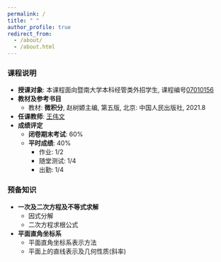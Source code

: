 ```yaml
---
permalink: /
title: " "
author_profile: true
redirect_from: 
  - /about/
  - /about.html
---
```

### 课程说明

* **授课对象**: 本课程面向暨南大学本科经管类外招学生, 课程编号<u>07010156</u>
* **教材及参考书目**
  * 教材: **微积分**, 赵树嫄主编, 第五版, 北京: 中国人民出版社, 2021.8
* **任课教师**: [王伟文](https://wangyuanhao.github.io)
* **成绩评定**
  * **闭卷期末考试**: 60%
  * **平时成绩**: 40%
    * 作业: 1/2
    * 随堂测试: 1/4
    * 出勤: 1/4

### 预备知识

* **一次及二次方程及不等式求解**
  * 因式分解
  * 二次方程求根公式
* **平面直角坐标系**
  * 平面直角坐标系表示方法
  * 平面上的直线表示及几何性质(斜率)

